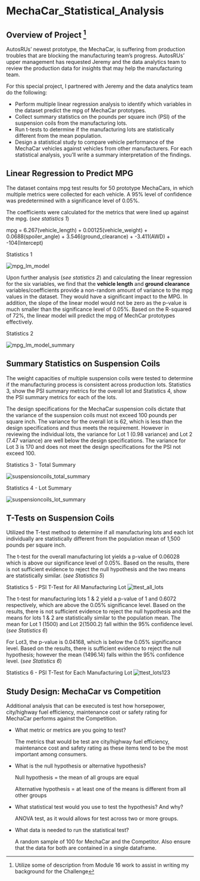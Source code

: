 # MechaCar_Statistical_Analysis
## Overview of Project [^1]
AutosRUs’ newest prototype, the MechaCar, is suffering from production troubles that are blocking the manufacturing team’s progress. AutosRUs’ upper management has requested Jeremy and the data analytics team to review the production data for insights that may help the manufacturing team.

For this special project, I partnered with Jeremy and the data analytics team do the following:
- Perform multiple linear regression analysis to identify which variables in the dataset predict the mpg of MechaCar prototypes.
- Collect summary statistics on the pounds per square inch (PSI) of the suspension coils from the manufacturing lots.
- Run t-tests to determine if the manufacturing lots are statistically different from the mean population.
- Design a statistical study to compare vehicle performance of the MechaCar vehicles against vehicles from other manufacturers. For each statistical
analysis, you’ll write a summary interpretation of the findings.


## Linear Regression to Predict MPG
The dataset contains mpg test results for 50 prototype MechaCars, in which multiple metrics were collected for each vehicle.  A 95% level of confidence was predetermined with a significance level of 0.05%.


The coefficients were calculated for the metrics that were lined up against the mpg. (*see statistics 1*)

mpg = 6.267(vehicle_length) + 0.00125(vehicle_weight) + 0.0688(spoiler_angle) + 3.546(ground_clearance) + -3.411(AWD) + -104(Intercept)


Statistics 1

![mpg_lm_model](https://user-images.githubusercontent.com/112449480/210160429-fef5a00a-80dd-4ba3-b18f-c682826d0e98.png)

Upon further analysis (*see statistics 2*) and calculating the linear regression for the six variables, we find that the **vehicle length** and **ground clearance** variables/coefficients provide a non-random amount of variance to the mpg values in the dataset.  They would have a significant impact to the MPG.  In addition, the slope of the linear model would not be zero as the p-value is much smaller than the significance level of 0.05%. Based on the R-squared of 72%, the linear model will predict the mpg of MechCar prototypes effectively.

Statistics 2

![mpg_lm_model_summary](https://user-images.githubusercontent.com/112449480/210160435-f416d9af-7885-4ffe-a2a3-9240e84cc926.png)



## Summary Statistics on Suspension Coils
The weight capacities of multiple suspension coils were tested to determine if the manufacturing process is consistent across production lots. Statistics 3, show the PSI summary metrics for the overall lot and Statistics 4, show the PSI summary metrics for each of the lots.

The design specifications for the MechaCar suspension coils dictate that the variance of the suspension coils must not exceed 100 pounds per square
inch. The variance for the overall lot is 62, which is less than the design specifications and thus meets the requirement.  However in reviewing the individual lots, the variance for Lot 1 (0.98 variance) and Lot 2 (7.47 variance) are well below the design specifications. The variance for Lot 3 is 170 and does not meet the design specifications for the PSI not exceed 100.

Statistics 3 - Total Summary

![suspensioncoils_total_summary](https://user-images.githubusercontent.com/112449480/210163140-483efa7f-441f-45ad-8a6b-0e26e3acd251.png)




Statistics 4 - Lot Summary

![suspensioncoils_lot_summary](https://user-images.githubusercontent.com/112449480/210163145-4b36ed0f-19b9-46e4-85f8-d020435ff212.png)



## T-Tests on Suspension Coils
Utilized the T-test method to determine if all manufacturing lots and each lot individually are statistically different from the population mean
of 1,500 pounds per square inch.

The t-test for the overall manufacturing lot yields a p-value of 0.06028 which is above our significance level of 0.05%. Based on the results, there is not sufficient evidence to reject the null hypothesis and the two means are statistically similar. (*see Statistics 5*)

Statistics 5 - PSI T-Test for All Manufacturing Lot
![ttest_all_lots](https://user-images.githubusercontent.com/112449480/210878306-18291d87-4dd9-4eec-bf6f-18161ceccefa.png)


The t-test for manufacturing lots 1 & 2 yield a p-value of 1 and 0.6072 respectively, which are above the 0.05% significance level. Based on the results, there is not sufficient evidence to reject the null hypothesis and the means for lots 1 & 2 are statistically similar to the population mean.  The mean for Lot 1 (1500) and Lot 2(1500.2) fall within the 95% confidence level. (*see Statistics 6*)

For Lot3, the p-value is 0.04168, which is below the 0.05% significance level. Based on the results, there is sufficient evidence to reject the null hypothesis; however the mean (1496.14) falls within the 95% confidence level. (*see Statistics 6*)

Statistics 6 - PSI T-Test for Each Manufacturing Lot
![ttest_lots123](https://user-images.githubusercontent.com/112449480/210878334-e819d2a8-5db1-4954-96f7-a951cf087773.png)


## Study Design: MechaCar vs Competition

Additional analysis that can be executed is test how horsepower, city/highway fuel efficiency, maintenance cost or safety rating for MechaCar performs against the Competition.

- What metric or metrics are you going to test?
  
  The metrics that would be test are city/highway fuel efficiency, maintenance cost and safety rating as these items tend to be the most important among consumers.

- What is the null hypothesis or alternative hypothesis?

  Null hypothesis = the mean of all groups are equal

  Alternative hypothesis = at least one of the means is different from all other groups

- What statistical test would you use to test the hypothesis? And why?
  
  ANOVA test, as it would allows for test across two or more groups.

- What data is needed to run the statistical test?
  
  A random sample of 100 for MechaCar and the Competitor.  Also ensure that the data for both are contained in a single dataframe.

[^1]: Utilize some of description from Module 16 work to assist in writing my background for the Challenge

